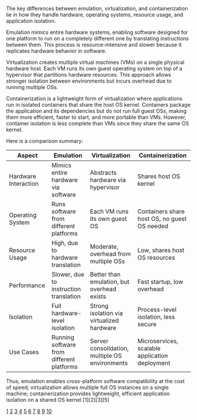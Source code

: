 The key differences between emulation, virtualization, and containerization lie in how they handle hardware, operating
systems, resource usage, and application isolation.

Emulation mimics entire hardware systems, enabling software designed for one platform to run on a completely different one by
translating instructions between them. This process is resource-intensive and slower because it replicates hardware behavior
in software.

Virtualization creates multiple virtual machines (VMs) on a single physical hardware host. Each VM runs its own guest
operating system on top of a hypervisor that partitions hardware resources. This approach allows stronger isolation between
environments but incurs overhead due to running multiple OSs.

Containerization is a lightweight form of virtualization where applications run in isolated containers that share the host OS
kernel. Containers package the application and its dependencies but do not run full guest OSs, making them more efficient,
faster to start, and more portable than VMs. However, container isolation is less complete than VMs since they share the same
OS kernel.

Here is a comparison summary:

| Aspect               | Emulation                                 | Virtualization                                 | Containerization                               |
| -------------------- | ----------------------------------------- | ---------------------------------------------- | ---------------------------------------------- |
| Hardware Interaction | Mimics entire hardware via software       | Abstracts hardware via hypervisor              | Shares host OS kernel                          |
| Operating System     | Runs software from different platforms    | Each VM runs its own guest OS                  | Containers share host OS, no guest OS needed   |
| Resource Usage       | High, due to hardware translation         | Moderate, overhead from multiple OSs           | Low, shares host OS resources                  |
| Performance          | Slower, due to instruction translation    | Better than emulation, but overhead exists     | Fast startup, low overhead                     |
| Isolation            | Full hardware-level isolation             | Strong isolation via virtualized hardware      | Process-level isolation, less secure           |
| Use Cases            | Running software from different platforms | Server consolidation, multiple OS environments | Microservices, scalable application deployment |

Thus, emulation enables cross-platform software compatibility at the cost of speed; virtualization allows multiple full OS
instances on a single machine; containerization provides lightweight, efficient application isolation on a shared OS
kernel.[1][2][3][5]

[1](https://blog.purestorage.com/purely-technical/emulation-vs-virtualization/)
[2](https://www.veeam.com/blog/virtualization-vs-containerization.html)
[3](https://www.geeksforgeeks.org/system-design/virtualization-vs-containerization/)
[4](https://www.reddit.com/r/compsci/comments/f2d3a6/eli5_what_is_the_difference_between_a_container/)
[5](https://www.aquasec.com/cloud-native-academy/docker-container/containerization-vs-virtualization/)
[6](https://kodekloud.com/blog/virtualization-vs-containerization/)
[7](https://www.trianz.com/insights/containerization-vs-virtualization)
[8](https://codefinity.com/blog/Virtualization-and-Emulators)
[9](https://www.liquidweb.com/blog/virtualization-vs-containerization/)
[10](https://www.scalecomputing.com/resources/whats-the-difference-between-virtualization-vs-containerization)

